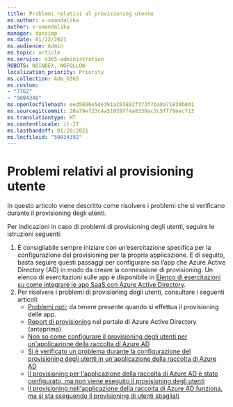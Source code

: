 ```yaml
---
title: Problemi relativi al provisioning utente
ms.author: v-smandalika
author: v-smandalika
manager: dansimp
ms.date: 01/22/2021
ms.audience: Admin
ms.topic: article
ms.service: o365-administration
ROBOTS: NOINDEX, NOFOLLOW
localization_priority: Priority
ms.collection: Adm_O365
ms.custom:
- "7762"
- "9004348"
ms.openlocfilehash: eed5886e5de391a203882f373f7ba8a71830b0d1
ms.sourcegitcommit: 28a79ef23c4a510397f4a8339ac2c5ff70eec713
ms.translationtype: HT
ms.contentlocale: it-IT
ms.lasthandoff: 01/28/2021
ms.locfileid: "50034392"
---
```

# <a name="user-provisioning-issues"></a>Problemi relativi al provisioning utente

In questo articolo viene descritto come risolvere i problemi che si verificano durante il provisioning degli utenti.

Per indicazioni in caso di problemi di provisioning degli utenti, seguire le istruzioni seguenti:

1. È consigliabile sempre iniziare con un’esercitazione specifica per la configurazione del provisioning per la propria applicazione. E di seguito, basta seguire questi passaggi per configurare sia l’app che Azure Active Directory (AD) in modo da creare la connessione di provisioning. Un elenco di esercitazioni sulle app è disponibile in [Elenco di esercitazioni su come integrare le app SaaS con Azure Active Directory](https://docs.microsoft.com/azure/active-directory/saas-apps/tutorial-list).
2. Per risolvere i problemi di provisioning degli utenti, consultare i seguenti articoli:
    - [Problemi noti](https://docs.microsoft.com/azure/active-directory/app-provisioning/known-issues); da tenere presente quando si effettua il provisioning delle app.
    - [Report di provisioning](https://docs.microsoft.com/azure/active-directory/reports-monitoring/concept-provisioning-logs) nel portale di Azure Active Directory (anteprima)
    - [Non so come configurare il provisioning degli utenti per un'applicazione della raccolta di Azure AD](https://docs.microsoft.com/azure/active-directory/app-provisioning/configure-automatic-user-provisioning-portal) 
    - [Si è verificato un problema durante la configurazione del provisioning degli utenti in un'applicazione della raccolta di Azure AD](https://docs.microsoft.com/azure/active-directory/app-provisioning/application-provisioning-config-problem) 
    - [Il provisioning per l'applicazione della raccolta di Azure AD è stato configurato, ma non viene eseguito il provisioning degli utenti](https://docs.microsoft.com/azure/active-directory/app-provisioning/application-provisioning-config-problem-no-users-provisioned) 
    - [Il provisioning nell'applicazione della raccolta di Azure AD funziona, ma si sta eseguendo il provisioning di utenti sbagliati](https://docs.microsoft.com/azure/active-directory/manage-apps/add-application-portal-assign-users)





